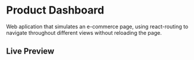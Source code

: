 # Product Dashboard

Web aplication that simulates an e-commerce page, using react-routing to navigate throughout different views without reloading the page.

## Live Preview
